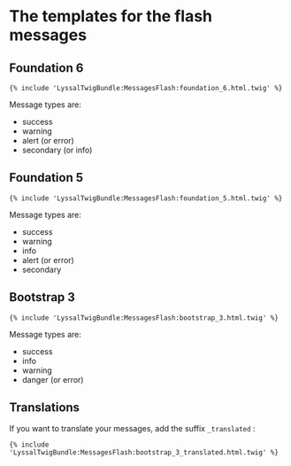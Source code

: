 # The templates for the flash messages


## Foundation 6

```twig
{% include 'LyssalTwigBundle:MessagesFlash:foundation_6.html.twig' %}
```

Message types are:

* success
* warning
* alert (or error)
* secondary (or info)


## Foundation 5

```twig
{% include 'LyssalTwigBundle:MessagesFlash:foundation_5.html.twig' %}
```

Message types are:

* success
* warning
* info
* alert (or error)
* secondary


## Bootstrap 3

```twig
{% include 'LyssalTwigBundle:MessagesFlash:bootstrap_3.html.twig' %}
```

Message types are:

* success
* info
* warning
* danger (or error)


## Translations

If you want to translate your messages, add the suffix `_translated` :

```twig
{% include 'LyssalTwigBundle:MessagesFlash:bootstrap_3_translated.html.twig' %}
```

